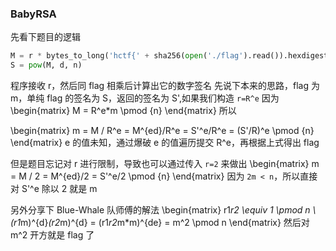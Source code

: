 ### BabyRSA

先看下题目的逻辑
``` py
M = r * bytes_to_long('hctf{' + sha256(open('./flag').read()).hexdigest() + '}')
S = pow(M, d, n)
```
程序接收 r，然后同 flag 相乘后计算出它的数字签名
先说下本来的思路，flag 为 m，单纯 flag 的签名为 S，返回的签名为 S',如果我们构造 `r=R^e`
因为
\begin{matrix} 
M = R^e*m \pmod {n}
\end{matrix}
所以

\begin{matrix} 
m = M / R^e = M^{ed}/R^e = S'^e/R^e = (S'/R)^e \pmod {n}
\end{matrix} 
e 的值未知，通过爆破 e 的值遍历提交 R^e，再根据上式得出 flag

但是题目忘记对 r 进行限制，导致也可以通过传入 `r=2` 来做出
\begin{matrix} 
m = M / 2 = M^{ed}/2 = S'^e/2 \pmod {n}
\end{matrix}
因为 `2m < n`，所以直接对 S'^e 除以 2 就是 m

另外分享下 Blue-Whale 队师傅的解法
\begin{matrix} 
r1*r2 \equiv 1 \pmod n \\
(r1*m)^{d}*(r2*m)^{d} = (r1*r2*m*m)^{de} = m^2 \pmod n
\end{matrix} 
然后对 m^2 开方就是 flag 了
